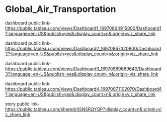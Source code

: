 # Global_Air_Transportation

dashboard public link-https://public.tableau.com/views/Dashboard1_16970864915800/Dashboard1?:language=en-US&publish=yes&:display_count=n&:origin=viz_share_link

dashboard public link-https://public.tableau.com/views/Dashboard2_16970867320800/Dashboard2?:language=en-US&publish=yes&:display_count=n&:origin=viz_share_link

dashboard public link-https://public.tableau.com/views/Dashboard3_16970869689640/Dashboard3?:language=en-US&publish=yes&:display_count=n&:origin=viz_share_link

dashboard public link-https://public.tableau.com/views/Dashboard4_16970871102070/Dashboard4?:language=en-US&publish=yes&:display_count=n&:origin=viz_share_link

story public link-https://public.tableau.com/shared/4SNSRQYQP?:display_count=n&:origin=viz_share_link
